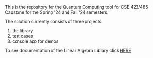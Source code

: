 This is the repository for the Quantum Computing tool for CSE 423/485 Capstone for the Spring '24 and Fall '24 semesters. 

The solution currently consists of three projects:
1. the library
2. test cases
3. console app for demos

To see documentation of the Linear Algebra Library click [HERE](src/LinearAlgebra/README_LA.md)
